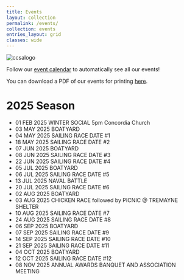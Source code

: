 ```yaml
---
title: Events
layout: collection
permalink: /events/
collection: events
entries_layout: grid
classes: wide
---
```


![ccsalogo](https://user-images.githubusercontent.com/83256703/151712981-36a9809c-a015-4489-8f61-79a9fcdff726.png)

Follow our [event calendar](https://calendar.google.com/calendar/u/2?cid=MWZxbGxzZ2dscThuamc4dWxlNzgzdGxoZjhAZ3JvdXAuY2FsZW5kYXIuZ29vZ2xlLmNvbQ) to automatically see all our events!

You can download a PDF of our events for printing [here](/assets/misc-files/CCSA-2024-Schedule.pdf).

# 2025 Season

* 01 FEB 2025 WINTER SOCIAL 5pm Concordia Church
* 03 MAY 2025 BOATYARD
* 04 MAY 2025 SAILING RACE DATE #1
* 18 MAY 2025 SAILING RACE DATE #2
* 07 JUN 2025 BOATYARD
* 08 JUN 2025 SAILING RACE DATE #3
* 22 JUN 2025 SAILING RACE DATE #4
* 05 JUL 2025 BOATYARD
* 06 JUL 2025 SAILING RACE DATE #5
* 13 JUL 2025 NAVAL BATTLE
* 20 JUL 2025 SAILING RACE DATE #6
* 02 AUG 2025 BOATYARD
* 03 AUG 2025 CHICKEN RACE followed by PICNIC @ TREMAYNE SHELTER
* 10 AUG 2025 SAILING RACE DATE #7
* 24 AUG 2025 SAILING RACE DATE #8
* 06 SEP 2025 BOATYARD
* 07 SEP 2025 SAILING RACE DATE #9
* 14 SEP 2025 SAILING RACE DATE #10
* 21 SEP 2025 SAILING RACE DATE #11
* 04 OCT 2025 BOATYARD
* 12 OCT 2025 SAILING RACE DATE #12
* 08 NOV 2025 ANNUAL AWARDS BANQUET AND ASSOCIATION MEETING
